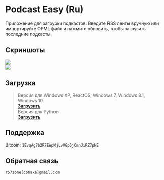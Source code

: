 # Podcast Easy (Ru)
Приложение для загрузки подкастов. Введите RSS ленты вручную или импортируйте OPML файл и нажмите обновить, чтобы загрузить последние подкасты.

## Скриншоты
![](https://cloud.githubusercontent.com/assets/9499881/17568729/f8ef1a24-5f55-11e6-88b0-5d4a6bfae15c.png)<br>
![](https://cloud.githubusercontent.com/assets/9499881/17568731/f8f3199e-5f55-11e6-9fe1-84a315889e5d.png)

## Загрузка
>Версия для Windows XP, ReactOS, Windows 7, Windows 8.1, Windows 10.<br>
**[Загрузить](https://github.com/r57zone/Podcast-Easy-for-Windows/releases)**<br>
>Версия для Python<br>
**[Загрузить](https://github.com/r57zone/Podcast-Easy-for-python)**<br>

## Поддержка
Bitcoin: `1EvqAg7b2R7EWpKjLvVGp5jCmnJiRZ7pHE`

## Обратная связь
`r57zone[собака]gmail.com`